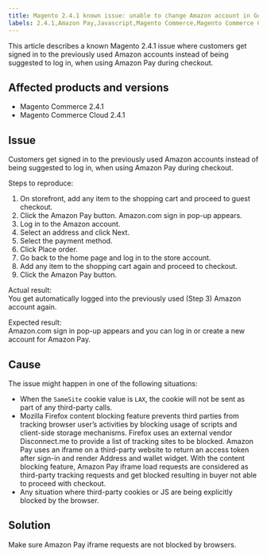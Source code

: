 ```yaml
---
title: Magento 2.4.1 known issue: unable to change Amazon account in Google Chrome
labels: 2.4.1,Amazon Pay,Javascript,Magento Commerce,Magento Commerce Cloud,browser,cookies,known issues,troubleshooting
---
```


This article describes a known Magento 2.4.1 issue where customers get signed in to the previously used Amazon accounts instead of being suggested to log in, when using Amazon Pay during checkout.

## Affected products and versions

* Magento Commerce 2.4.1
* Magento Commerce Cloud 2.4.1

## Issue

Customers get signed in to the previously used Amazon accounts instead of being suggested to log in, when using Amazon Pay during checkout.

Steps to reproduce:

1. On storefront, add any item to the shopping cart and proceed to guest checkout.
1. Click the Amazon Pay button. Amazon.com sign in pop-up appears.
1. Log in to the Amazon account.
1. Select an address and click Next.
1. Select the payment method.
1. Click Place order.
1. Go back to the home page and log in to the store account.
1. Add any item to the shopping cart again and proceed to checkout.
1. Click the Amazon Pay button.

Actual result:  
You get automatically logged into the previously used (Step 3) Amazon account again.

Expected result:  
Amazon.com sign in pop-up appears and you can log in or create a new account for Amazon Pay.

## Cause

The issue might happen in one of the following situations:

* When the `` SameSite `` cookie value is `` LAX ``, the cookie will not be sent as part of any third-party calls. 
* Mozilla Firefox content blocking feature prevents third parties from tracking browser user’s activities by blocking usage of scripts and client-side storage mechanisms. Firefox uses an external vendor Disconnect.me to provide a list of tracking sites to be blocked. Amazon Pay uses an iframe on a third-party website to return an access token after sign-in and render Address and wallet widget. With the content blocking feature, Amazon Pay iframe load requests are considered as third-party tracking requests and get blocked resulting in buyer not able to proceed with checkout.
* Any situation where third-party cookies or JS are being explicitly blocked by the browser.

## Solution

Make sure Amazon Pay iframe requests are not blocked by browsers.